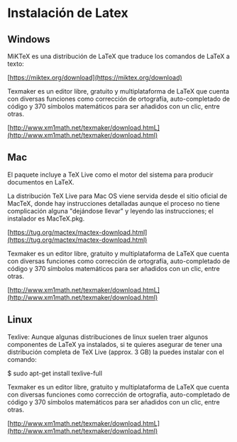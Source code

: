 # Instalación de Latex  
  
## Windows  
  
MiKTeX es una distribución de LaTeX que traduce los comandos de LaTeX a texto:  
  
[https://miktex.org/download](https://miktex.org/download)
  
Texmaker es un editor libre, gratuito y multiplataforma de LaTeX que cuenta con diversas funciones como corrección de ortografía, auto-completado de código y 370 símbolos matemáticos para ser añadidos con un clic, entre otras.  
  
[http://www.xm1math.net/texmaker/download.htmL](http://www.xm1math.net/texmaker/download.html)  
  
## Mac  
  
El paquete incluye a TeX Live como el motor del sistema para producir documentos en LaTeX.
  
La distribución TeX Live para Mac OS viene servida desde el sitio oficial de MacTeX, donde hay instrucciones detalladas aunque el proceso no tiene complicación alguna "dejándose llevar" y leyendo las instrucciones; el instalador es MacTeX.pkg.
  
[https://tug.org/mactex/mactex-download.html](https://tug.org/mactex/mactex-download.html)
 
Texmaker es un editor libre, gratuito y multiplataforma de LaTeX que cuenta con diversas funciones como corrección de ortografía, auto-completado de código y 370 símbolos matemáticos para ser añadidos con un clic, entre otras.  
  
[http://www.xm1math.net/texmaker/download.htmL](http://www.xm1math.net/texmaker/download.html)  
  
## Linux  
  
Texlive: Aunque algunas distribuciones de linux suelen traer algunos componentes de LaTeX ya instalados, si te quieres asegurar de tener una distribución completa de TeX Live (approx. 3 GB) la puedes instalar con el comando:
  
$ sudo apt-get install texlive-full
  
Texmaker es un editor libre, gratuito y multiplataforma de LaTeX que cuenta con diversas funciones como corrección de ortografía, auto-completado de código y 370 símbolos matemáticos para ser añadidos con un clic, entre otras.  
  
[http://www.xm1math.net/texmaker/download.htmL](http://www.xm1math.net/texmaker/download.html)  
